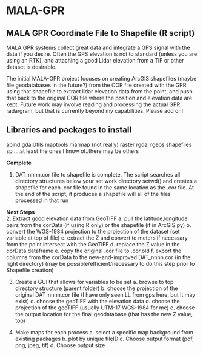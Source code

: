 # MALA-GPR
<H2>MALA GPR Coordinate File to Shapefile (R script)</H2>
MALA GPR systems collect great data and integrate a GPS signal with the data if you desire.  Often the GPS elevation is not to standard (unless you are using an RTK), and attaching a good Lidar elevation from a TIF or other dataset is desirable.  

The initial MALA-GPR project focuses on creating ArcGIS shapefiles (maybe file geodatabases in the future?) from the COR file created with the GPR, using that shapefile to extract lidar elevation data from the point, and push that back to the original COR file where the position and elevation data are kept.   Future work may involve reading and processing the actual GPR radargram, but that is currently beyond my capabilities.  Please add on!

<h2>Libraries and packages to install</h2>
      abind
      gdalUtils
      maptools
      marmap (not really)
      raster
      rgdal
      rgeos
      shapefiles
      sp
      ....at least the ones I know of..there may be others
      

<b>Complete</b></br>
1.  DAT_nnnn.cor file to shapefile is complete.
      The script searches all directory structures below your set work directory setwd() and creates a shapefile for each .cor file found in the same location as the .cor file.
      At the end of the script, it produces a shapefile will all of the files processed in that run

<b>Next Steps</b></br>
2. Extract good elevation data from GeoTIFF
    a.  pull the latitude,longitude pairs from the corData (if using R only) or the shapefile (if in ArcGIS py)
    b.  convert the WGS-1984 projection to the projection of the dataset (set variable at top of file)
    c.  extract the Z and convert to meters if necessary from the point intersect with the GeoTIFF
    d.  replace the Z value in the corData dataframe
    e.  copy the original .cor file to .cor.old
    f.  export the columns from the corData to the new-and-improved DAT_nnnn.cor (in the right directory)
    (may be possible/efficient/necessary to do this step prior to Shapefile creation)
    
3.  Create a GUI that allows for variables to be set
    a.  browse to top directory structure (parent.folder)
    b.  choose the projection of the original DAT_nnnn.cor file (I have only seen LL from gps here, but it may exist)
    c.  choose the geoTIFF with the elevation data
    d.  choose the projection of the geoTIFF (usually UTM-17 WGS-1984 for me)
    e.  choose the output location for the final geodatabase (that has the new Z value, too)
    
4.  Make maps for each process
    a.  select a specific map background from existing packages
    b.  plot by unique fileID
    c.  Choose output format (pdf, png, jpeg, tif)
    d.  Choose output size
    
    
